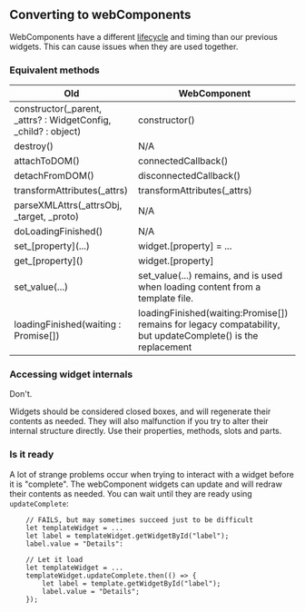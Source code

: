 ## Converting to webComponents

WebComponents have a different [lifecycle](https://lit.dev/docs/components/lifecycle/) and timing than our previous
widgets. This can cause issues when they are used together.

### Equivalent methods

| Old                                                            | WebComponent                                                                                                 | 
|----------------------------------------------------------------|--------------------------------------------------------------------------------------------------------------|
| constructor(_parent, _attrs? : WidgetConfig, _child? : object) | constructor()                                                                                                | 
| destroy()                                                      | N/A                                                                                                          |
| attachToDOM()                                                  | connectedCallback()                                                                                          |
| detachFromDOM()                                                | disconnectedCallback()                                                                                       |
| transformAttributes(_attrs)                                    | transformAttributes(_attrs)                                                                                  |
| parseXMLAttrs(_attrsObj, _target, _proto)                      | N/A                                                                                                          |
| doLoadingFinished()                                            | N/A                                                                                                          |
| set_\[property](...)                                           | widget.\[property] = ...                                                                                     |
| get_\[property]()                                              | widget.\[property]                                                                                           |
| set_value(...)                                                 | set_value(...) remains, and is used when loading content from a template file.                               |
| loadingFinished(waiting : Promise[])                           | loadingFinished(waiting:Promise[]) remains for legacy compatability, but updateComplete() is the replacement |

### Accessing widget internals

Don't.

Widgets should be considered closed boxes, and will regenerate their contents as needed. They will also
malfunction if you try to alter their internal structure directly. Use their properties, methods, slots and parts.

### Is it ready

A lot of strange problems occur when trying to interact with a widget before it is "complete". The webComponent widgets
can update and will redraw their contents as needed. You can wait until they are ready using `updateComplete`:

```
    // FAILS, but may sometimes succeed just to be difficult
    let templateWidget = ...
    let label = templateWidget.getWidgetById("label");
    label.value = "Details":
    
    // Let it load
    let templateWidget = ...
    templateWidget.updateComplete.then(() => {
        let label = template.getWidgetById("label");
        label.value = "Details";
    });
```